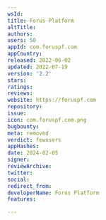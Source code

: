 ```yaml
---
wsId: 
title: Forus Platform
altTitle: 
authors: 
users: 50
appId: com.foruspf.com
appCountry: 
released: 2022-06-02
updated: 2022-07-19
version: '2.2'
stars: 
ratings: 
reviews: 
website: https://foruspf.com
repository: 
issue: 
icon: com.foruspf.com.png
bugbounty: 
meta: removed
verdict: fewusers
appHashes: 
date: 2024-02-05
signer: 
reviewArchive: 
twitter: 
social: 
redirect_from: 
developerName: Forus Platform
features: 

---
```


